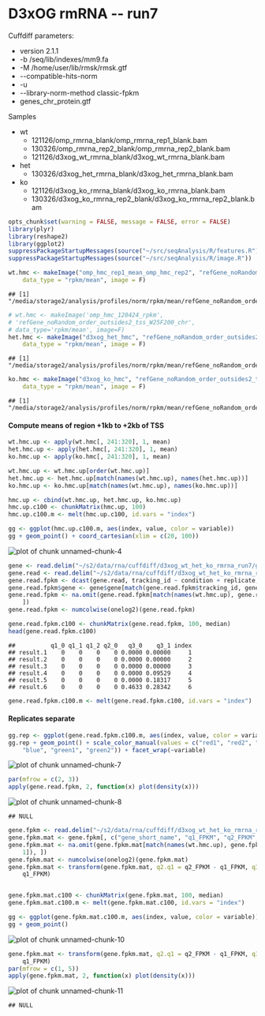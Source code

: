 D3xOG rmRNA -- run7
========================================================

Cuffdiff parameters:
* version 2.1.1
* -b /seq/lib/indexes/mm9.fa 
* -M /home/user/lib/rmsk/rmsk.gtf 
* --compatible-hits-norm
* -u
* --library-norm-method classic-fpkm
* genes_chr_protein.gtf

Samples
  * wt
    * 121126/omp_rmrna_blank/omp_rmrna_rep1_blank.bam
    * 130326/omp_rmrna_rep2_blank/omp_rmrna_rep2_blank.bam
    * 121126/d3xog_wt_rmrna_blank/d3xog_wt_rmrna_blank.bam
  * het 
    * 130326/d3xog_het_rmrna_blank/d3xog_het_rmrna_blank.bam
  * ko
    * 121126/d3xog_ko_rmrna_blank/d3xog_ko_rmrna_blank.bam
    * 130326/d3xog_ko_rmrna_rep2_blank/d3xog_ko_rmrna_rep2_blank.bam
    

```r
opts_chunk$set(warning = FALSE, message = FALSE, error = FALSE)
library(plyr)
library(reshape2)
library(ggplot2)
suppressPackageStartupMessages(source("~/src/seqAnalysis/R/features.R"))
suppressPackageStartupMessages(source("~/src/seqAnalysis/R/image.R"))
```


  

```r
wt.hmc <- makeImage("omp_hmc_rep1_mean_omp_hmc_rep2", "refGene_noRandom_order_outsides2_tss_W25F200_chr", 
    data_type = "rpkm/mean", image = F)
```

```
## [1] "/media/storage2/analysis/profiles/norm/rpkm/mean/refGene_noRandom_order_outsides2_tss_W25F200_chr/images/omp_hmc_rep1_mean_omp_hmc_rep2"
```

```r
# wt.hmc <- makeImage('omp_hmc_120424_rpkm',
# 'refGene_noRandom_order_outsides2_tss_W25F200_chr',
# data_type='rpkm/mean', image=F)
het.hmc <- makeImage("d3xog_het_hmc", "refGene_noRandom_order_outsides2_tss_W25F200_chr", 
    data_type = "rpkm/mean", image = F)
```

```
## [1] "/media/storage2/analysis/profiles/norm/rpkm/mean/refGene_noRandom_order_outsides2_tss_W25F200_chr/images/d3xog_het_hmc"
```

```r
ko.hmc <- makeImage("d3xog_ko_hmc", "refGene_noRandom_order_outsides2_tss_W25F200_chr", 
    data_type = "rpkm/mean", image = F)
```

```
## [1] "/media/storage2/analysis/profiles/norm/rpkm/mean/refGene_noRandom_order_outsides2_tss_W25F200_chr/images/d3xog_ko_hmc"
```


#### Compute means of region +1kb to +2kb of TSS

```r
wt.hmc.up <- apply(wt.hmc[, 241:320], 1, mean)
het.hmc.up <- apply(het.hmc[, 241:320], 1, mean)
ko.hmc.up <- apply(ko.hmc[, 241:320], 1, mean)

wt.hmc.up <- wt.hmc.up[order(wt.hmc.up)]
het.hmc.up <- het.hmc.up[match(names(wt.hmc.up), names(het.hmc.up))]
ko.hmc.up <- ko.hmc.up[match(names(wt.hmc.up), names(ko.hmc.up))]

hmc.up <- cbind(wt.hmc.up, het.hmc.up, ko.hmc.up)
hmc.up.c100 <- chunkMatrix(hmc.up, 100)
hmc.up.c100.m <- melt(hmc.up.c100, id.vars = "index")
```



```r
gg <- ggplot(hmc.up.c100.m, aes(index, value, color = variable))
gg + geom_point() + coord_cartesian(xlim = c(20, 100))
```

![plot of chunk unnamed-chunk-4](figure/unnamed-chunk-4.png) 




```r
gene <- read.delim("~/s2/data/rna/cuffdiff/d3xog_wt_het_ko_rmrna_run7/gene_exp.diff")
gene.read <- read.delim("~/s2/data/rna/cuffdiff/d3xog_wt_het_ko_rmrna_run7/genes.read_group_tracking")
gene.read.fpkm <- dcast(gene.read, tracking_id ~ condition + replicate, value.var = "FPKM")
gene.read.fpkm$gene <- gene$gene[match(gene.read.fpkm$tracking_id, gene$test_id)]
gene.read.fpkm <- na.omit(gene.read.fpkm[match(names(wt.hmc.up), gene.read.fpkm$gene), 
    ])
gene.read.fpkm <- numcolwise(onelog2)(gene.read.fpkm)
```



```r
gene.read.fpkm.c100 <- chunkMatrix(gene.read.fpkm, 100, median)
head(gene.read.fpkm.c100)
```

```
##          q1_0 q1_1 q1_2 q2_0   q3_0    q3_1 index
## result.1    0    0    0    0 0.0000 0.00000     1
## result.2    0    0    0    0 0.0000 0.00000     2
## result.3    0    0    0    0 0.0000 0.00000     3
## result.4    0    0    0    0 0.0000 0.09529     4
## result.5    0    0    0    0 0.0000 0.18317     5
## result.6    0    0    0    0 0.4633 0.28342     6
```

```r
gene.read.fpkm.c100.m <- melt(gene.read.fpkm.c100, id.vars = "index")
```


#### Replicates separate

```r
gg.rep <- ggplot(gene.read.fpkm.c100.m, aes(index, value, color = variable))
gg.rep + geom_point() + scale_color_manual(values = c("red1", "red2", "red3", 
    "blue", "green1", "green2")) + facet_wrap(~variable)
```

![plot of chunk unnamed-chunk-7](figure/unnamed-chunk-7.png) 



```r
par(mfrow = c(2, 3))
apply(gene.read.fpkm, 2, function(x) plot(density(x)))
```

![plot of chunk unnamed-chunk-8](figure/unnamed-chunk-8.png) 

```
## NULL
```



```r
gene.fpkm <- read.delim("~/s2/data/rna/cuffdiff/d3xog_wt_het_ko_rmrna_run7/genes.fpkm_tracking")
gene.fpkm.mat <- gene.fpkm[, c("gene_short_name", "q1_FPKM", "q2_FPKM", "q3_FPKM")]
gene.fpkm.mat <- na.omit(gene.fpkm.mat[match(names(wt.hmc.up), gene.fpkm.mat[, 
    1]), ])
gene.fpkm.mat <- numcolwise(onelog2)(gene.fpkm.mat)
gene.fpkm.mat <- transform(gene.fpkm.mat, q2.q1 = q2_FPKM - q1_FPKM, q3.q1 = q3_FPKM - 
    q1_FPKM)


gene.fpkm.mat.c100 <- chunkMatrix(gene.fpkm.mat, 100, median)
gene.fpkm.mat.c100.m <- melt(gene.fpkm.mat.c100, id.vars = "index")
```




```r
gg <- ggplot(gene.fpkm.mat.c100.m, aes(index, value, color = variable))
gg + geom_point()
```

![plot of chunk unnamed-chunk-10](figure/unnamed-chunk-10.png) 



```r
gene.fpkm.mat <- transform(gene.fpkm.mat, q2.q1 = q2_FPKM - q1_FPKM, q3.q1 = q3_FPKM - 
    q1_FPKM)
par(mfrow = c(1, 5))
apply(gene.fpkm.mat, 2, function(x) plot(density(x)))
```

![plot of chunk unnamed-chunk-11](figure/unnamed-chunk-11.png) 

```
## NULL
```


